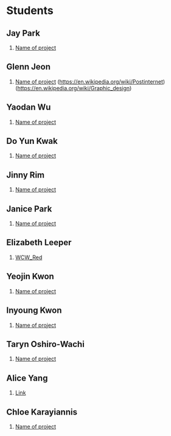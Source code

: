 # Students

## Jay Park

1. [Name of project](#URL)

## Glenn Jeon

1. [Name of project](https://en.wikipedia.org/wiki/Rhode_Island_School_of_Design) (https://en.wikipedia.org/wiki/Postinternet)
(https://en.wikipedia.org/wiki/Graphic_design)

## Yaodan Wu

1. [Name of project](#URL)

## Do Yun Kwak

1. [Name of project](#URL)

## Jinny Rim

1. [Name of project](#URL)

## Janice Park

1. [Name of project](#URL)

## Elizabeth Leeper

1. [WCW_Red](https://vine.co/u/1388230679770374144)

## Yeojin Kwon

1. [Name of project](#URL)

## Inyoung Kwon

1. [Name of project](#URL)

## Taryn Oshiro-Wachi

1. [Name of project](#URL)

## Alice Yang

1. [Link](#https://www.youtube.com/watch?v=OXXjdpUoMMg)

## Chloe Karayiannis

1. [Name of project](#URL)
